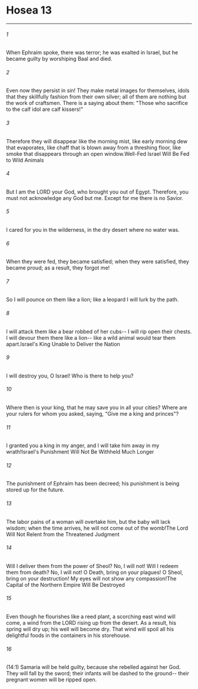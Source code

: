 # Hosea 13
***



###### 1 
When Ephraim spoke, there was terror; he was exalted in Israel, but he became guilty by worshiping Baal and died. 

###### 2 
Even now they persist in sin! They make metal images for themselves, idols that they skillfully fashion from their own silver; all of them are nothing but the work of craftsmen. There is a saying about them: "Those who sacrifice to the calf idol are calf kissers!" 

###### 3 
Therefore they will disappear like the morning mist, like early morning dew that evaporates, like chaff that is blown away from a threshing floor, like smoke that disappears through an open window.Well-Fed Israel Will Be Fed to Wild Animals 

###### 4 
But I am the LORD your God, who brought you out of Egypt. Therefore, you must not acknowledge any God but me. Except for me there is no Savior. 

###### 5 
I cared for you in the wilderness, in the dry desert where no water was. 

###### 6 
When they were fed, they became satisfied; when they were satisfied, they became proud; as a result, they forgot me! 

###### 7 
So I will pounce on them like a lion; like a leopard I will lurk by the path. 

###### 8 
I will attack them like a bear robbed of her cubs-- I will rip open their chests. I will devour them there like a lion-- like a wild animal would tear them apart.Israel's King Unable to Deliver the Nation 

###### 9 
I will destroy you, O Israel! Who is there to help you? 

###### 10 
Where then is your king, that he may save you in all your cities? Where are your rulers for whom you asked, saying, "Give me a king and princes"? 

###### 11 
I granted you a king in my anger, and I will take him away in my wrath!Israel's Punishment Will Not Be Withheld Much Longer 

###### 12 
The punishment of Ephraim has been decreed; his punishment is being stored up for the future. 

###### 13 
The labor pains of a woman will overtake him, but the baby will lack wisdom; when the time arrives, he will not come out of the womb!The Lord Will Not Relent from the Threatened Judgment 

###### 14 
Will I deliver them from the power of Sheol? No, I will not! Will I redeem them from death? No, I will not! O Death, bring on your plagues! O Sheol, bring on your destruction! My eyes will not show any compassion!The Capital of the Northern Empire Will Be Destroyed 

###### 15 
Even though he flourishes like a reed plant, a scorching east wind will come, a wind from the LORD rising up from the desert. As a result, his spring will dry up; his well will become dry. That wind will spoil all his delightful foods in the containers in his storehouse. 

###### 16 
(14:1) Samaria will be held guilty, because she rebelled against her God. They will fall by the sword; their infants will be dashed to the ground-- their pregnant women will be ripped open.
